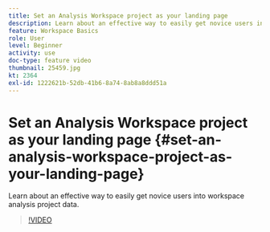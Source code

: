 ```yaml
---
title: Set an Analysis Workspace project as your landing page
description: Learn about an effective way to easily get novice users into workspace analysis project data
feature: Workspace Basics
role: User
level: Beginner
activity: use
doc-type: feature video
thumbnail: 25459.jpg
kt: 2364
exl-id: 1222621b-52db-41b6-8a74-8ab8a8ddd51a
---
```

# Set an Analysis Workspace project as your landing page {#set-an-analysis-workspace-project-as-your-landing-page}

Learn about an effective way to easily get novice users into workspace analysis project data.

>[!VIDEO](https://video.tv.adobe.com/v/25459/?quality=12)
